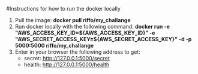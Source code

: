 #Instructions for how to run the docker locally
1. Pull the image: **docker pull riffo/my_challange**
2. Run docker locally with the following command: **docker run -e "AWS_ACCESS_KEY_ID=${AWS_ACCESS_KEY_ID}" -e "AWS_SECRET_ACCESS_KEY=${AWS_SECRET_ACCESS_KEY}" -d -p 5000:5000 riffo/my_challange**
3. Enter in your browser the following address to get:
   * secret: http://127.0.0.1:5000/secret
   * health: http://127.0.0.1:5000/health
